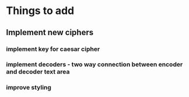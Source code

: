 # Things to add
## Implement new ciphers
### implement key for caesar cipher
### implement decoders - two way connection between encoder and decoder text area
### improve styling
